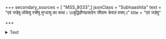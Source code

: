 +++
secondary_sources = [ "MSS_8033",]
jsonClass = "Subhaashita"
text = "एवं जडेषु लोकेषु स्त्रीषु मुग्धासु का कथा।  \nबुद्धिहीनप्रसादेन जीवामः केवलं वयम्॥"
title = "एवं जडेषु"

+++

<details><summary>Text</summary>

एवं जडेषु लोकेषु स्त्रीषु मुग्धासु का कथा।  
बुद्धिहीनप्रसादेन जीवामः केवलं वयम्॥
</details>
